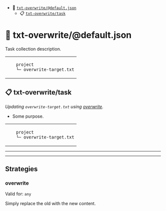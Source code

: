 - :open_file_folder: <a href="#mock-plugin-task-ref-txt-overwritedefaultjson">`txt-overwrite/@default.json`</a>
  - :clipboard: <a href="#mock-plugin-task-ref-txt-overwritetask">`txt-overwrite/task`</a>

# :open_file_folder: <a name="mock-plugin-task-ref-txt-overwritedefaultjson">txt-overwrite/@default.json</a>

Task collection description.

<table>
  <tbody>
    <tr>
    </tr>
    <tr>
      <td valign="top">
        <ul>
<code>project</code><br/>
<code>└─ overwrite-target.txt</code>
        </ul>
      </td>
  </tbody>
</table>

## :clipboard: <a name="mock-plugin-task-ref-txt-overwritetask">txt-overwrite/task</a>

_Updating `overwrite-target.txt` using <a href="#mock-plugin-strat-ref-overwrite">overwrite</a>._

- Some purpose.

<table>
  <tbody>
    <tr>
    </tr>
    <tr>
      <td valign="top">
        <ul>
<code>project</code><br/>
<code>└─ overwrite-target.txt</code>
        </ul>
      </td>
  </tbody>
</table>

------
------

## Strategies

### <a name="mock-plugin-strat-ref-overwrite">overwrite</a>

Valid for: `any`

Simply replace the old with the new content.

